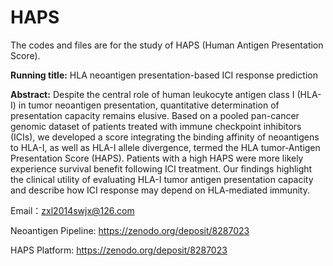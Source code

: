 # HAPS
The codes and files are for the study of HAPS (Human Antigen Presentation Score).

**Running title:**
HLA neoantigen presentation-based ICI response prediction

**Abstract:**
Despite the central role of human leukocyte antigen class I (HLA-I) in tumor neoantigen presentation, quantitative determination of presentation capacity remains elusive. Based on a pooled pan-cancer genomic dataset of patients treated with immune checkpoint inhibitors (ICIs), we developed a score integrating the binding affinity of neoantigens to HLA-I, as well as HLA-I allele divergence, termed the HLA tumor-Antigen Presentation Score (HAPS). Patients with a high HAPS were more likely experience survival benefit following ICI treatment. Our findings highlight the clinical utility of evaluating HLA-I tumor antigen presentation capacity and describe how ICI response may depend on HLA-mediated immunity.

Email：zxl2014swjx@126.com

Neoantigen Pipeline: https://zenodo.org/deposit/8287023

HAPS Platform: https://zenodo.org/deposit/8287023
